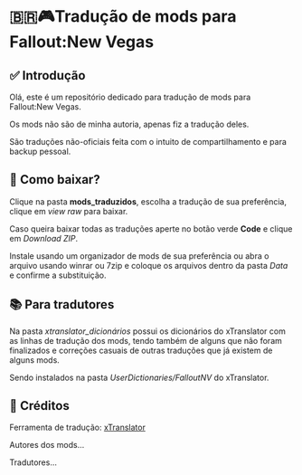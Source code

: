 # 🇧🇷🎮Tradução de mods para Fallout:New Vegas
## ✅ Introdução
Olá, este é um repositório dedicado para tradução de mods para Fallout:New Vegas.

Os mods não são de minha autoria, apenas fiz a tradução deles.

São traduções não-oficiais feita com o intuito de compartilhamento e para backup pessoal.
## 💽 Como baixar?
Clique na pasta **mods_traduzidos**, escolha a tradução de sua preferência, clique em _view raw_ para baixar.

Caso queira baixar todas as traduções aperte no botão verde **Code** e clique em *Download ZIP*.

Instale usando um organizador de mods de sua preferência ou abra o arquivo usando winrar ou 7zip e coloque os arquivos dentro da pasta _Data_ e confirme a substituição.
## 📚 Para tradutores
Na pasta *xtranslator_dicionários* possui os dicionários do xTranslator com as linhas de tradução dos mods, tendo também de alguns que não foram finalizados e correções casuais de outras traduções que já existem de alguns mods.

Sendo instalados na pasta *UserDictionaries/FalloutNV* do xTranslator.

## 📜 Créditos
Ferramenta de tradução: [xTranslator](https://www.nexusmods.com/skyrimspecialedition/mods/134/?tab=files)

Autores dos mods...

Tradutores...
